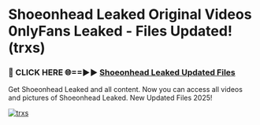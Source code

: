 # Shoeonhead Leaked Original Videos 0nlyFans Leaked - Files Updated! (trxs)

<h3>🔴 CLICK HERE 🌐==►► <a href="https://tinyurl.com/2m67pmp6" rel="nofollow">Shoeonhead Leaked Updated Files</a></h3>

Get Shoeonhead Leaked and all content. Now you can access all videos and pictures of Shoeonhead Leaked. New Updated Files 2025!

[![trxs](https://i.imgur.com/H4QAA4z.gif)](https://tinyurl.com/2m67pmp6)